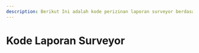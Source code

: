 ```yaml
---
description: Berikut Ini adalah kode perizinan laporan surveyor berdasarkan SSm Perizinan
---
```


# Kode Laporan Surveyor

